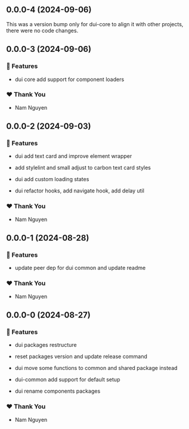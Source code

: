 ## 0.0.0-4 (2024-09-06)

This was a version bump only for dui-core to align it with other projects, there were no code changes.

## 0.0.0-3 (2024-09-06)


### 🚀 Features

- dui core add support for component loaders


### ❤️  Thank You

- Nam Nguyen

## 0.0.0-2 (2024-09-03)


### 🚀 Features

- dui add text card and improve element wrapper

- add stylelint and small adjust to carbon text card styles

- dui add custom loading states

- dui refactor hooks, add navigate hook, add delay util


### ❤️  Thank You

- Nam Nguyen

## 0.0.0-1 (2024-08-28)


### 🚀 Features

- update peer dep for dui common and update readme


### ❤️  Thank You

- Nam Nguyen

## 0.0.0-0 (2024-08-27)


### 🚀 Features

- dui packages restructure

- reset packages version and update release command

- dui move some functions to common and shared package instead

- dui-common add support for default setup

- dui rename components packages


### ❤️  Thank You

- Nam Nguyen